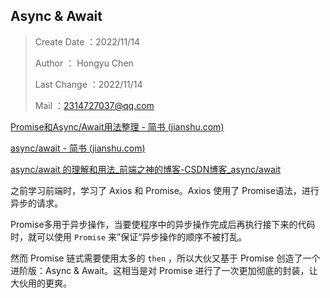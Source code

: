 ## Async & Await

> Create Date ：2022/11/14
>
> Author ： Hongyu Chen
>
> Last Change ：2022/11/14
>
> Mail ：2314727037@qq.com





[Promise和Async/Await用法整理 - 简书 (jianshu.com)](https://www.jianshu.com/p/fe0159f8beb4)

[async/await - 简书 (jianshu.com)](https://www.jianshu.com/p/fb1da22f335d)

[async/await 的理解和用法_前端之神的博客-CSDN博客_async/await](https://blog.csdn.net/qq_42941302/article/details/109245356)

之前学习前端时，学习了 Axios 和 Promise。Axios 使用了 Promise语法，进行异步的请求。

Promise多用于异步操作，当要使程序中的异步操作完成后再执行接下来的代码时，就可以使用 `Promise` 来”保证“异步操作的顺序不被打乱。

然而 Promise 链式需要使用太多的 `then` ，所以大伙又基于 Promise 创造了一个进阶版：Async & Await。这相当是对 Promise 进行了一次更加彻底的封装，让大伙用的更爽。